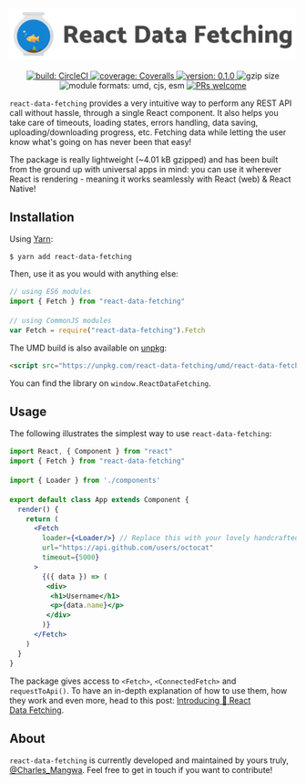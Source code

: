 <div align="center">
  <a href="https://github.com/CharlesMangwa/react-data-fetching" target="\_parent">
    <img 
      alt="React Data Fetching logo"
      src="images/logo.png"
      width="900"
    />
  </a>
</div>
<div align="center">
  <br />
  <a href="https://circleci.com/gh/CharlesMangwa/react-data-fetching">
    <img
      alt="build: CircleCI"
      src="https://circleci.com/gh/CharlesMangwa/react-data-fetching.svg?style=shield&circle-token=ec4d3afecb3cd2d7fd6712b2a6b2f576b9dfb08f"
    />
  </a>
  <a href="https://coveralls.io/github/CharlesMangwa/react-data-fetching?branch=master">
    <img
      alt="coverage: Coveralls"
      src="https://coveralls.io/repos/github/CharlesMangwa/react-data-fetching/badge.svg?branch=master&t=v4mvo8"
    />
  </a>
  <a href="https://www.npmjs.com/package/react-data-fetching">
    <img
      alt="version: 0.1.0"
      src="https://img.shields.io/npm/v/react-data-fetching.svg"
    />
  </a>
  <img 
    alt="gzip size"
    src="http://img.badgesize.io/https://npmcdn.com/react-data-fetching/umd/react-data-fetching.min.js?compression=gzip"
  />
  <img
    alt="module formats: umd, cjs, esm"
    src="https://img.shields.io/badge/module%20formats-umd%2C%20cjs%2C%20esm-green.svg"
  />
  <a href="https://github.com/CharlesMangwa/react-data-fetching/pulls">
    <img
      alt="PRs welcome"
      src="https://img.shields.io/badge/PRs-welcome-brightgreen.svg"
    />
  </a>
</div>

`react-data-fetching` provides a very intuitive way to perform any REST API call without hassle, through a single React component. It also helps you take care of timeouts, loading states, errors handling, data saving, uploading/downloading progress, etc. Fetching data while letting the user know what's going on has never been that easy!

The package is really lightweight (~4.01 kB gzipped) and has been built from the ground up with universal apps in mind: you can use it wherever React is rendering - meaning it works seamlessly with React (web) & React Native!


## Installation

Using [Yarn](https://yarnpkg.com/):

```shell
$ yarn add react-data-fetching
```

Then, use it as you would with anything else:

```js
// using ES6 modules
import { Fetch } from "react-data-fetching"

// using CommonJS modules
var Fetch = require("react-data-fetching").Fetch
```

The UMD build is also available on [unpkg](https://unpkg.com):

```html
<script src="https://unpkg.com/react-data-fetching/umd/react-data-fetching.min.js"></script>
```

You can find the library on `window.ReactDataFetching`.

## Usage

The following illustrates the simplest way to use `react-data-fetching`:

```jsx
import React, { Component } from "react"
import { Fetch } from "react-data-fetching"

import { Loader } from './components'

export default class App extends Component {
  render() {
    return (
      <Fetch
        loader={<Loader/>} // Replace this with your lovely handcrafted loader
        url="https://api.github.com/users/octocat"
        timeout={5000}
      >
        {({ data }) => (
         <div>
          <h1>Username</h1>
          <p>{data.name}</p>
         </div>
        )}
      </Fetch>
    )
  }
}
```

The package gives  access to `<Fetch>`, `<ConnectedFetch>` and `requestToApi()`. To have an in-depth explanation of how to use them, how they work and even more, head to this post: [Introducing 🎣 React Data Fetching](https://medium.com/p/2140a1d36cc8/).

## About

`react-data-fetching` is currently developed and maintained by yours truly, [@Charles_Mangwa](https://twitter.com/Charles_Mangwa). Feel free to get in touch if you want to contribute!
